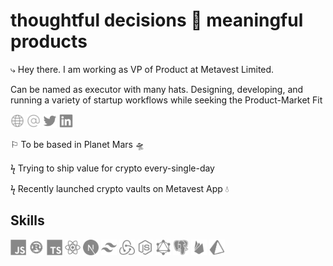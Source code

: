 # thoughtful decisions 🤝 meaningful products

⤷ Hey there. I am working as VP of Product at Metavest Limited.

Can be named as executor with many hats. Designing, developing, and running a variety of startup workflows while seeking the Product-Market Fit

 <a aligh="left" href="https://metave.st/download" target="_blank" rel="noreferrer noopener"><img src="https://raw.githubusercontent.com/0xShapeShifter/dev-story/master/public/images/socials/globe.svg" alt="Website" width="22" height="22" /></a> <a aligh="left" href="mailto:resatugur.ulu@gmail.com" target="_blank" rel="noreferrer noopener"><img src="https://raw.githubusercontent.com/0xShapeShifter/dev-story/master/public/images/socials/at.svg" alt="Email" width="22" height="22" /></a> <a aligh="left" href="https://twitter.com/resattuu" target="_blank" rel="noreferrer noopener"><img src="https://raw.githubusercontent.com/0xShapeShifter/dev-story/master/public/images/socials/twitter.svg" alt="Twitter" width="22" height="22" /></a> <a aligh="left" href="https://www.linkedin.com/in/resatugurulu" target="_blank" rel="noreferrer noopener"><img src="https://raw.githubusercontent.com/0xShapeShifter/dev-story/master/public/images/socials/linkedin.svg" alt="LinkedIn" width="22" height="22" /></a>  

⚐ To be based in Planet Mars 🛸

ϟ Trying to ship value for crypto every-single-day 

ϟ Recently launched crypto vaults on Metavest App 💧

 ## Skills
   <a href="https://www.javascript.com" target="_blank" rel="noreferrer noopener"><img src="https://raw.githubusercontent.com/0xShapeShifter/dev-story/master/public/images/skills/core/javascript.svg" alt="JavaScript" width="25" height="25" /></a> <a href="https://www.rust-lang.org" target="_blank" rel="noreferrer noopener"><img src="https://raw.githubusercontent.com/0xShapeShifter/dev-story/master/public/images/skills/core/rust.svg" alt="Rust" width="25" height="25" /></a> <a href="https://www.typescriptlang.org" target="_blank" rel="noreferrer noopener"><img src="https://raw.githubusercontent.com/0xShapeShifter/dev-story/master/public/images/skills/core/typescript.svg" alt="Typescript" width="25" height="25" /></a>  <a href="https://reactjs.org" target="_blank" rel="noreferrer noopener"><img src="https://raw.githubusercontent.com/0xShapeShifter/dev-story/master/public/images/skills/frontend/react.svg" alt="React" width="25" height="25" /></a> <a href="https://nextjs.org" target="_blank" rel="noreferrer noopener"><img src="https://raw.githubusercontent.com/0xShapeShifter/dev-story/master/public/images/skills/frontend/nextjs.svg" alt="NextJS" width="25" height="25" /></a> <a href="http://tailwindcss.com" target="_blank" rel="noreferrer noopener"><img src="https://raw.githubusercontent.com/0xShapeShifter/dev-story/master/public/images/skills/frontend/tailwind.svg" alt="Tailwind" width="25" height="25" /></a> <a href="https://redux.js.org" target="_blank" rel="noreferrer noopener"><img src="https://raw.githubusercontent.com/0xShapeShifter/dev-story/master/public/images/skills/frontend/redux.svg" alt="Redux" width="25" height="25" /></a>  <a href="https://nodejs.org" target="_blank" rel="noreferrer noopener"><img src="https://raw.githubusercontent.com/0xShapeShifter/dev-story/master/public/images/skills/backend/nodejs.svg" alt="NodeJS" width="25" height="25" /></a> <a href="https://graphql.org" target="_blank" rel="noreferrer noopener"><img src="https://raw.githubusercontent.com/0xShapeShifter/dev-story/master/public/images/skills/backend/graphql.svg" alt="GraphQL" width="25" height="25" /></a> <a href="https://www.postgresql.org" target="_blank" rel="noreferrer noopener"><img src="https://raw.githubusercontent.com/0xShapeShifter/dev-story/master/public/images/skills/backend/postgresql.svg" alt="PostgreSQL" width="25" height="25" /></a> <a href="https://firebase.google.com" target="_blank" rel="noreferrer noopener"><img src="https://raw.githubusercontent.com/0xShapeShifter/dev-story/master/public/images/skills/backend/firebase.svg" alt="Firebase" width="25" height="25" /></a> <a href="http://prisma.io" target="_blank" rel="noreferrer noopener"><img src="https://raw.githubusercontent.com/0xShapeShifter/dev-story/master/public/images/skills/backend/prisma.svg" alt="Prisma" width="25" height="25" /></a> 
